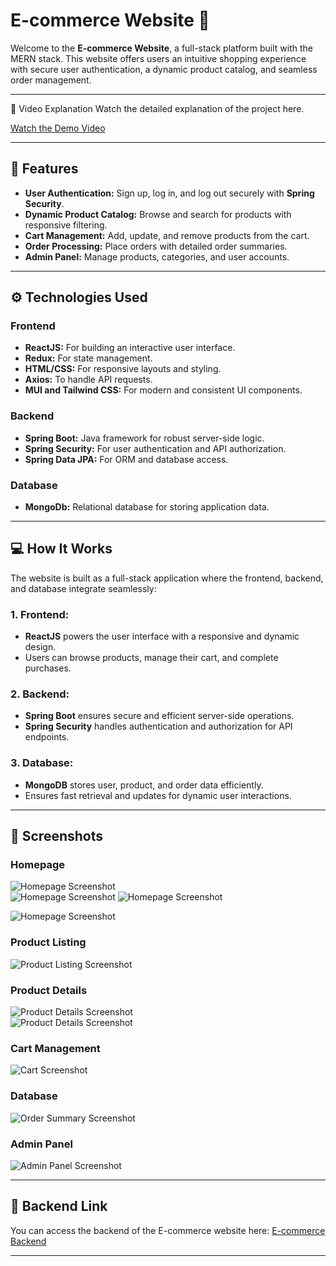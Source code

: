 # E-commerce Website 🛒  

Welcome to the **E-commerce Website**, a full-stack platform built with the MERN stack. This website offers users an intuitive shopping experience with secure user authentication, a dynamic product catalog, and seamless order management.  

---
🎥 Video Explanation
Watch the detailed explanation of the project here.

[Watch the Demo Video](https://drive.google.com/file/d/1x1Mx_BnOusDa875OR8bdUOqV1XwqqBIe/view?usp=sharing)

-----

## 🚀 Features  
- **User Authentication:** Sign up, log in, and log out securely with **Spring Security**.  
- **Dynamic Product Catalog:** Browse and search for products with responsive filtering.  
- **Cart Management:** Add, update, and remove products from the cart.  
- **Order Processing:** Place orders with detailed order summaries.  
- **Admin Panel:** Manage products, categories, and user accounts.  

---

## ⚙️ Technologies Used  

### Frontend  
- **ReactJS:** For building an interactive user interface.  
- **Redux:** For state management.  
- **HTML/CSS:** For responsive layouts and styling.  
- **Axios:** To handle API requests.  
- **MUI and Tailwind CSS:** For modern and consistent UI components.  

### Backend  
- **Spring Boot:** Java framework for robust server-side logic.  
- **Spring Security:** For user authentication and API authorization.  
- **Spring Data JPA:** For ORM and database access.  

### Database  
- **MongoDb:** Relational database for storing application data.  

---

## 💻 How It Works  

The website is built as a full-stack application where the frontend, backend, and database integrate seamlessly:  

### 1. **Frontend:**  
   - **ReactJS** powers the user interface with a responsive and dynamic design.  
   - Users can browse products, manage their cart, and complete purchases.  

### 2. **Backend:**  
   - **Spring Boot** ensures secure and efficient server-side operations.  
   - **Spring Security** handles authentication and authorization for API endpoints.  

### 3. **Database:**  
   - **MongoDB** stores user, product, and order data efficiently.  
   - Ensures fast retrieval and updates for dynamic user interactions.  

---

## 📸 Screenshots  

### **Homepage**  
![Homepage Screenshot](https://github.com/ARMAN8910/E-commerce/blob/a32150b3bf906766f4e7aea8cd320f6cb1874bfd/p1.png)  
![Homepage Screenshot](https://github.com/ARMAN8910/E-commerce/blob/a32150b3bf906766f4e7aea8cd320f6cb1874bfd/p2.png) 
![Homepage Screenshot](https://github.com/ARMAN8910/E-commerce/blob/a32150b3bf906766f4e7aea8cd320f6cb1874bfd/p3.png) 
 
![Homepage Screenshot](https://github.com/ARMAN8910/E-commerce/blob/a32150b3bf906766f4e7aea8cd320f6cb1874bfd/p4.png)  


### **Product Listing**  
![Product Listing Screenshot](https://github.com/ARMAN8910/E-commerce/blob/a32150b3bf906766f4e7aea8cd320f6cb1874bfd/p5.png)  

### **Product Details**  
![Product Details Screenshot](https://github.com/ARMAN8910/E-commerce/blob/a32150b3bf906766f4e7aea8cd320f6cb1874bfd/p6.png)  
![Product Details Screenshot](https://github.com/ARMAN8910/E-commerce/blob/a32150b3bf906766f4e7aea8cd320f6cb1874bfd/p7.png)  


### **Cart Management**  
![Cart Screenshot](https://github.com/ARMAN8910/E-commerce/blob/a32150b3bf906766f4e7aea8cd320f6cb1874bfd/p8.png)  

### **Database**  
![Order Summary Screenshot](https://github.com/ARMAN8910/E-commerce/blob/a909a8191d03cfd9ae05dee204db89cca4332ee2/p10.png)  

### **Admin Panel**  
![Admin Panel Screenshot](https://github.com/ARMAN8910/E-commerce/blob/a32150b3bf906766f4e7aea8cd320f6cb1874bfd/p9.png)  

---

## 🔗 Backend Link  

You can access the backend of the E-commerce website here: [E-commerce Backend](https://github.com/ARMAN8910/ecommerce-backend)  

---


